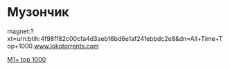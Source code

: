 # Музончик

magnet:?xt=urn:btih:4f98ff82c00cfa4d3aeb16bd6e1af24febbdc2e8&dn=All+Time+Top+1000.www.lokotorrents.com

[M1+ top 1000](magnet:?xt=urn:btih:4f98ff82c00cfa4d3aeb16bd6e1af24febbdc2e8&dn=All+Time+Top+1000.www.lokotorrents.com)
